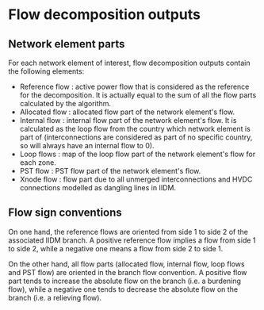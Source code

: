 # Flow decomposition outputs

## Network element parts

For each network element of interest, flow decomposition outputs contain the following elements:
- Reference flow : active power flow that is considered as the reference for the decomposition. It is actually equal
  to the sum of all the flow parts calculated by the algorithm.
- Allocated flow : allocated flow part of the network element's flow.
- Internal flow : internal flow part of the network element's flow. It is calculated as the loop flow from the country
  which network element is part of (interconnections are considered as part of no specific country, so will always have an internal flow to 0).
- Loop flows : map of the loop flow part of the network element's flow for each zone.
- PST flow : PST flow part of the network element's flow.
- Xnode flow : flow part due to all unmerged interconnections and HVDC connections modelled as dangling lines in IIDM.

## Flow sign conventions

On one hand, the reference flows are oriented from side 1 to side 2 of the associated IIDM branch. A positive reference flow implies
a flow from side 1 to side 2, while a negative one means a flow from side 2 to side 1.

On the other hand, all flow parts (allocated flow, internal flow, loop flows and PST flow) are oriented in the branch
flow convention. A positive flow part tends to increase the absolute flow on the branch (i.e. a burdening flow), while a
negative one tends to decrease the absolute flow on the branch (i.e. a relieving flow).
